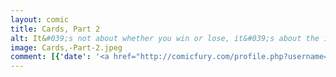 ```yaml
---
layout: comic
title: Cards, Part 2
alt: It&#039;s not about whether you win or lose, it&#039;s about the inevitable disappointment that comes with doing anything at all.
image: Cards,-Part-2.jpeg
comment: [{'date': '<a href="http://comicfury.com/profile.php?username=tecco_dsilva" title="tecco_dsilva">tecco_dsilva</a>', 'username': 'tecco_dsilva', 'comment': 'The game is called Star Realms, as is clearly evident from the way I&#039;ve drawn it.'}]
---
```

